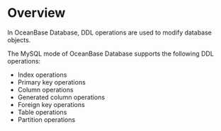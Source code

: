 # Overview

In OceanBase Database, DDL operations are used to modify database objects.

The MySQL mode of OceanBase Database supports the following DDL operations:

* Index operations
* Primary key operations
* Column operations
* Generated column operations
* Foreign key operations
* Table operations
* Partition operations
